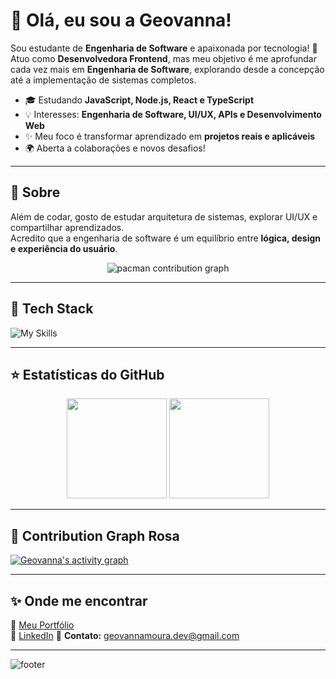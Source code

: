 # 💜 Olá, eu sou a Geovanna!

Sou estudante de **Engenharia de Software** e apaixonada por tecnologia! 🚀  
Atuo como **Desenvolvedora Frontend**, mas meu objetivo é me aprofundar cada vez mais em **Engenharia de Software**, explorando desde a concepção até a implementação de sistemas completos.

- 🎓 Estudando **JavaScript, Node.js, React e TypeScript**  
- 💡 Interesses: **Engenharia de Software, UI/UX, APIs e Desenvolvimento Web**  
- ✨ Meu foco é transformar aprendizado em **projetos reais e aplicáveis**  
- 🌍 Aberta a colaborações e novos desafios!

---

## 📖 Sobre

Além de codar, gosto de estudar arquitetura de sistemas, explorar UI/UX e compartilhar aprendizados.  
Acredito que a engenharia de software é um equilíbrio entre **lógica, design e experiência do usuário**.

<!-- Pac-Man decorativo -->
<p align="center">
  <picture>
    <source media="(prefers-color-scheme: dark)" srcset="https://raw.githubusercontent.com/gmourazz/gmourazz/output/pacman-contribution-graph-dark.svg">
    <source media="(prefers-color-scheme: light)" srcset="https://raw.githubusercontent.com/gmourazz/gmourazz/output/pacman-contribution-graph.svg">
    <img alt="pacman contribution graph" src="https://raw.githubusercontent.com/gmourazz/gmourazz/output/pacman-contribution-graph.svg">
  </picture>
</p>

---

## 🚀 Tech Stack
![My Skills](https://skillicons.dev/icons?i=html,css,js,ts,react,nextjs,nodejs,git,figma,postgres,tailwind)

---

## ⭐ Estatísticas do GitHub
<div align="center">
  <img
    src="https://github-readme-stats.vercel.app/api?username=gmourazz&show_icons=true&theme=dracula&count_private=true&include_all_commits=true"
    height="160"
  />
  <img
    src="https://github-readme-stats.vercel.app/api/top-langs/?username=gmourazz&layout=compact&theme=dracula&langs_count=8"
    height="160"
  />
</div>

---

## 🌸 Contribution Graph Rosa
[![Geovanna's activity graph](https://github-readme-activity-graph.vercel.app/graph?username=gmourazz&bg_color=0d1117&color=ff69b4&line=ff69b4&point=ffffff&area=true&area_color=f472b6&hide_border=true)](https://github.com/Ashutosh00710/github-readme-activity-graph)

---

## ✨ Onde me encontrar
📌 [Meu Portfólio](https://geovannamoura.com.br)  
💼 [LinkedIn]([https://www.linkedin.com/in/geovannamoura](https://www.linkedin.com/in/geovanna-moura-23472b216/))  
📧 **Contato:** geovannamoura.dev@gmail.com  

---

![footer](https://capsule-render.vercel.app/api?type=waving&color=gradient&height=100&section=footer)
